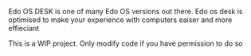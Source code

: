 Edo OS DESK is one of many Edo OS versions out there.
Edo os desk is optimised to make your experience with computers eaiser and more effieciant

This is a WIP project.
Only modify code if you have permission to do so
